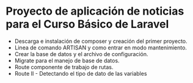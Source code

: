 # Proyecto de aplicación de noticias para el Curso Básico de Laravel
* Descarga e instalación de composer y creación del primer proyecto.
* Linea de comando ARTISAN y como entrar en modo mantenimiento.
* Crear la base de datos y el archivo de configuración.
* Migrate para el manejo de base de datos.
* Route componente de trabajo de rutas.
* Route II - Detectando el tipo de dato de las variables
